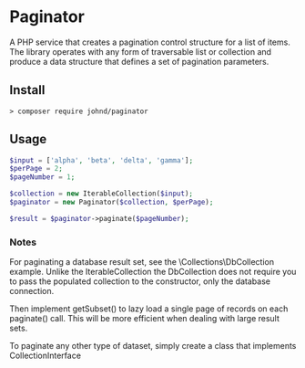 # Paginator

A PHP service that creates a pagination control structure for a list of items. The library operates with any form of traversable list or collection and produce a data structure that defines a set of pagination parameters.


## Install
```shell script
> composer require johnd/paginator
``` 

## Usage
```php
$input = ['alpha', 'beta', 'delta', 'gamma'];
$perPage = 2;
$pageNumber = 1;

$collection = new IterableCollection($input);
$paginator = new Paginator($collection, $perPage);

$result = $paginator->paginate($pageNumber);
```

### Notes
For paginating a database result set, see the \Collections\DbCollection example. Unlike the IterableCollection the DbCollection does not require you to pass the populated collection to the constructor, only the database connection. 

Then implement getSubset() to lazy load a single page of records on each paginate() call. This will be more efficient when dealing with large result sets.

To paginate any other type of dataset, simply create a class that implements CollectionInterface

